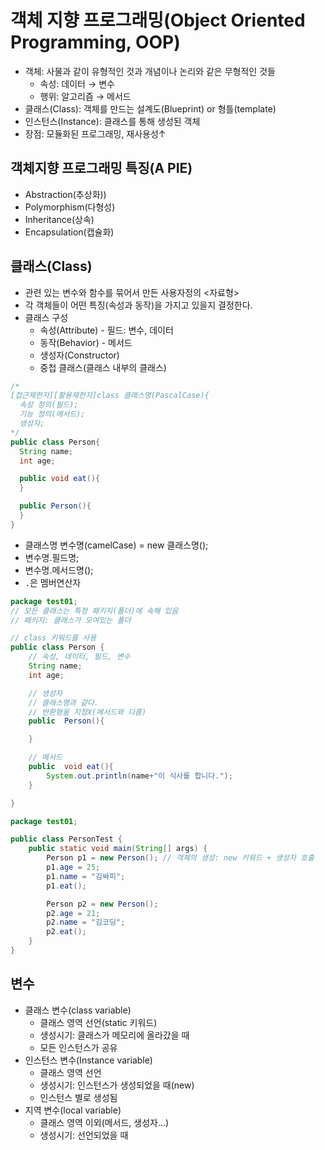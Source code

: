 # 객체 지향 프로그래밍(Object Oriented Programming, OOP)
- 객체: 사물과 같이 유형적인 것과 개념이나 논리와 같은 무형적인 것들
  - 속성: 데이터 &rarr; 변수
  - 행위: 알고리즘 &rarr; 메서드
- 클래스(Class): 객체를 만드는 설계도(Blueprint) or 형틀(template)
- 인스턴스(Instance): 클래스를 통해 생성된 객체
- 장점: 모듈화된 프로그래밍, 재사용성&uarr;

## 객체지향 프로그래밍 특징(A PIE)
- Abstraction(추상화))
- Polymorphism(다형성)
- Inheritance(상속)
- Encapsulation(캡슐화)

## 클래스(Class)
- 관련 있는 변수와 함수를 묶어서 만든 사용자정의 <자료형>
- 각 객체들이 어떤 특징(속성과 동작)을 가지고 있을지 결정한다.
- 클래스 구성
  - 속성(Attribute) - 필드: 변수, 데이터
  - 동작(Behavior) - 메서드
  - 생성자(Constructor)
  - 중첩 클래스(클래스 내부의 클래스)
```java
/*
[접근제한자][활용제한자]class 클래스명(PascalCase){
  속성 정의(필드);
  기능 정의(메서드);
  생성자;
*/
public class Person{
  String name;
  int age;

  public void eat(){
  }

  public Person(){
  }
}  
```
- 클래스명 변수명(camelCase)  = new 클래스명();
- 변수명.필드명;
- 변수명.메서드명();
- `.`은 멤버연산자
```java
package test01;
// 모든 클래스는 특정 패키지(폴더)에 속해 있음
// 패키지: 클래스가 모여있는 폴더

// class 키워드를 사용
public class Person {
    // 속성, 데이터, 필드, 변수
    String name;
    int age;

    // 생성자
    // 클래스명과 같다.
    // 반환형을 지정X(메서드와 다름)
    public  Person(){

    }

    // 메서드
    public  void eat(){
        System.out.println(name+"이 식사를 합니다.");
    }

}

```
```java
package test01;

public class PersonTest {
    public static void main(String[] args) {
        Person p1 = new Person(); // 객체의 생성: new 키워드 + 생성자 호출
        p1.age = 25;
        p1.name = "김싸피";
        p1.eat();

        Person p2 = new Person();
        p2.age = 21;
        p2.name = "김코딩";
        p2.eat();
    }
}
```

## 변수
- 클래스 변수(class variable)
  - 클래스 영역 선언(static 키워드)
  - 생성시기: 클래스가 메모리에 올라갔을 때
  - 모든 인스턴스가 공유
- 인스턴스 변수(Instance variable)
  - 클래스 영역 선언
  - 생성시기: 인스턴스가 생성되었을 때(new)
  - 인스턴스 별로 생성됨
- 지역 변수(local variable)
  - 클래스 영역 이외(메서드, 생성자...)
  - 생성시기: 선언되었을 때